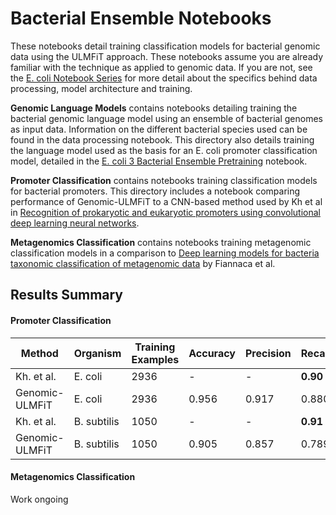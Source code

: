 # Bacterial Ensemble Notebooks

These notebooks detail training classification models for bacterial genomic data using the ULMFiT approach. These notebooks assume you 
are already familiar with the technique as applied to genomic data. If you are not, see the [E. coli Notebook Series](https://github.com/kheyer/Genomic-ULMFiT/tree/master/Bacteria/E.%20Coli) 
for more detail about the specifics behind data processing, model architecture and training.

__Genomic Language Models__ contains notebooks detailing training the bacterial genomic language model using an ensemble of bacterial genomes as input data. Information on the different bacterial species used can be found in the data processing notebook. This directory also details training the language model used as the basis for an E. coli promoter classification model, detailed in the [E. coli 3 Bacterial Ensemble Pretraining](https://github.com/kheyer/Genomic-ULMFiT/blob/master/Bacteria/E.%20Coli/E.%20coli%203%20Bacterial%20Ensemble%20Pretraining.ipynb) notebook. 

__Promoter Classification__ contains notebooks training classification models for bacterial promoters. This directory includes a notebook comparing performance of Genomic-ULMFiT to a CNN-based method used by Kh et al in [Recognition of prokaryotic and eukaryotic promoters using convolutional deep learning neural networks](https://journals.plos.org/plosone/article?id=10.1371/journal.pone.0171410).

__Metagenomics Classification__ contains notebooks training metagenomic classification models in a comparison to [Deep learning models for bacteria taxonomic classification of metagenomic data](https://www.ncbi.nlm.nih.gov/pmc/articles/PMC6069770/) by Fiannaca et al.

## Results Summary

#### Promoter Classification

| Method         	| Organism    	| Training Examples 	| Accuracy 	| Precision 	| Recall 	| Correlation Coefficient 	| Specificity 	|
|----------------	|-------------	|-------------------	|----------	|-----------	|--------	|-------------------------	|-------------	|
| Kh. et al.     	| E. coli     	|        2936       	|     -    	|     -     	|  __0.90__  	|           0.84          	|     0.96    	|
| Genomic-ULMFiT 	| E. coli     	|        2936       	|   0.956  	|   0.917   	|  0.880 	|          __0.871__          	|    __0.977__    	|
| Kh. et al.     	| B. subtilis 	|        1050       	|     -    	|     -     	|  __0.91__  	|           __0.86__          	|     0.95    	|
| Genomic-ULMFiT 	| B. subtilis 	|        1050       	|   0.905  	|   0.857   	|  0.789 	|          0.759          	|     0.95    	|


#### Metagenomics Classification

Work ongoing
